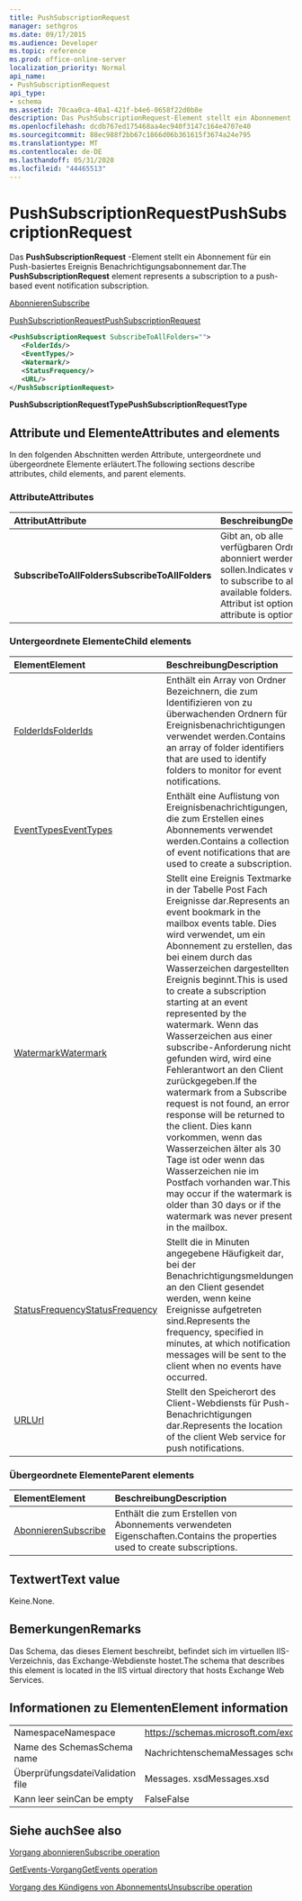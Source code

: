 ```yaml
---
title: PushSubscriptionRequest
manager: sethgros
ms.date: 09/17/2015
ms.audience: Developer
ms.topic: reference
ms.prod: office-online-server
localization_priority: Normal
api_name:
- PushSubscriptionRequest
api_type:
- schema
ms.assetid: 70caa0ca-40a1-421f-b4e6-0658f22d0b8e
description: Das PushSubscriptionRequest-Element stellt ein Abonnement für ein Push-basiertes Ereignis Benachrichtigungsabonnement dar.
ms.openlocfilehash: dcdb767ed175468aa4ec940f3147c164e4707e40
ms.sourcegitcommit: 88ec988f2bb67c1866d06b361615f3674a24e795
ms.translationtype: MT
ms.contentlocale: de-DE
ms.lasthandoff: 05/31/2020
ms.locfileid: "44465513"
---
```

# <a name="pushsubscriptionrequest"></a><span data-ttu-id="67a89-103">PushSubscriptionRequest</span><span class="sxs-lookup"><span data-stu-id="67a89-103">PushSubscriptionRequest</span></span>

<span data-ttu-id="67a89-104">Das **PushSubscriptionRequest** -Element stellt ein Abonnement für ein Push-basiertes Ereignis Benachrichtigungsabonnement dar.</span><span class="sxs-lookup"><span data-stu-id="67a89-104">The **PushSubscriptionRequest** element represents a subscription to a push-based event notification subscription.</span></span> 
  
[<span data-ttu-id="67a89-105">Abonnieren</span><span class="sxs-lookup"><span data-stu-id="67a89-105">Subscribe</span></span>](subscribe.md)
  
[<span data-ttu-id="67a89-106">PushSubscriptionRequest</span><span class="sxs-lookup"><span data-stu-id="67a89-106">PushSubscriptionRequest</span></span>](pushsubscriptionrequest.md)
  
```XML
<PushSubscriptionRequest SubscribeToAllFolders="">
   <FolderIds/>
   <EventTypes/>
   <Watermark/>
   <StatusFrequency/>
   <URL/>
</PushSubscriptionRequest>
```

 <span data-ttu-id="67a89-107">**PushSubscriptionRequestType**</span><span class="sxs-lookup"><span data-stu-id="67a89-107">**PushSubscriptionRequestType**</span></span>
## <a name="attributes-and-elements"></a><span data-ttu-id="67a89-108">Attribute und Elemente</span><span class="sxs-lookup"><span data-stu-id="67a89-108">Attributes and elements</span></span>

<span data-ttu-id="67a89-109">In den folgenden Abschnitten werden Attribute, untergeordnete und übergeordnete Elemente erläutert.</span><span class="sxs-lookup"><span data-stu-id="67a89-109">The following sections describe attributes, child elements, and parent elements.</span></span>
  
### <a name="attributes"></a><span data-ttu-id="67a89-110">Attribute</span><span class="sxs-lookup"><span data-stu-id="67a89-110">Attributes</span></span>

|<span data-ttu-id="67a89-111">**Attribut**</span><span class="sxs-lookup"><span data-stu-id="67a89-111">**Attribute**</span></span>|<span data-ttu-id="67a89-112">**Beschreibung**</span><span class="sxs-lookup"><span data-stu-id="67a89-112">**Description**</span></span>|
|:-----|:-----|
|<span data-ttu-id="67a89-113">**SubscribeToAllFolders**</span><span class="sxs-lookup"><span data-stu-id="67a89-113">**SubscribeToAllFolders**</span></span> <br/> |<span data-ttu-id="67a89-114">Gibt an, ob alle verfügbaren Ordner abonniert werden sollen.</span><span class="sxs-lookup"><span data-stu-id="67a89-114">Indicates whether to subscribe to all available folders.</span></span> <span data-ttu-id="67a89-115">Dieses Attribut ist optional.</span><span class="sxs-lookup"><span data-stu-id="67a89-115">This attribute is optional.</span></span>  <br/> |
   
### <a name="child-elements"></a><span data-ttu-id="67a89-116">Untergeordnete Elemente</span><span class="sxs-lookup"><span data-stu-id="67a89-116">Child elements</span></span>

|<span data-ttu-id="67a89-117">**Element**</span><span class="sxs-lookup"><span data-stu-id="67a89-117">**Element**</span></span>|<span data-ttu-id="67a89-118">**Beschreibung**</span><span class="sxs-lookup"><span data-stu-id="67a89-118">**Description**</span></span>|
|:-----|:-----|
|[<span data-ttu-id="67a89-119">FolderIds</span><span class="sxs-lookup"><span data-stu-id="67a89-119">FolderIds</span></span>](folderids.md) <br/> |<span data-ttu-id="67a89-120">Enthält ein Array von Ordner Bezeichnern, die zum Identifizieren von zu überwachenden Ordnern für Ereignisbenachrichtigungen verwendet werden.</span><span class="sxs-lookup"><span data-stu-id="67a89-120">Contains an array of folder identifiers that are used to identify folders to monitor for event notifications.</span></span>  <br/> |
|[<span data-ttu-id="67a89-121">EventTypes</span><span class="sxs-lookup"><span data-stu-id="67a89-121">EventTypes</span></span>](eventtypes.md) <br/> |<span data-ttu-id="67a89-122">Enthält eine Auflistung von Ereignisbenachrichtigungen, die zum Erstellen eines Abonnements verwendet werden.</span><span class="sxs-lookup"><span data-stu-id="67a89-122">Contains a collection of event notifications that are used to create a subscription.</span></span>  <br/> |
|[<span data-ttu-id="67a89-123">Watermark</span><span class="sxs-lookup"><span data-stu-id="67a89-123">Watermark</span></span>](watermark.md) <br/> |<span data-ttu-id="67a89-124">Stellt eine Ereignis Textmarke in der Tabelle Post Fach Ereignisse dar.</span><span class="sxs-lookup"><span data-stu-id="67a89-124">Represents an event bookmark in the mailbox events table.</span></span> <span data-ttu-id="67a89-125">Dies wird verwendet, um ein Abonnement zu erstellen, das bei einem durch das Wasserzeichen dargestellten Ereignis beginnt.</span><span class="sxs-lookup"><span data-stu-id="67a89-125">This is used to create a subscription starting at an event represented by the watermark.</span></span> <span data-ttu-id="67a89-126">Wenn das Wasserzeichen aus einer subscribe-Anforderung nicht gefunden wird, wird eine Fehlerantwort an den Client zurückgegeben.</span><span class="sxs-lookup"><span data-stu-id="67a89-126">If the watermark from a Subscribe request is not found, an error response will be returned to the client.</span></span> <span data-ttu-id="67a89-127">Dies kann vorkommen, wenn das Wasserzeichen älter als 30 Tage ist oder wenn das Wasserzeichen nie im Postfach vorhanden war.</span><span class="sxs-lookup"><span data-stu-id="67a89-127">This may occur if the watermark is older than 30 days or if the watermark was never present in the mailbox.</span></span>  <br/> |
|[<span data-ttu-id="67a89-128">StatusFrequency</span><span class="sxs-lookup"><span data-stu-id="67a89-128">StatusFrequency</span></span>](statusfrequency.md) <br/> |<span data-ttu-id="67a89-129">Stellt die in Minuten angegebene Häufigkeit dar, bei der Benachrichtigungsmeldungen an den Client gesendet werden, wenn keine Ereignisse aufgetreten sind.</span><span class="sxs-lookup"><span data-stu-id="67a89-129">Represents the frequency, specified in minutes, at which notification messages will be sent to the client when no events have occurred.</span></span>  <br/> |
|[<span data-ttu-id="67a89-130">URL</span><span class="sxs-lookup"><span data-stu-id="67a89-130">Url </span></span>](url-ex15websvcsotherref.md) <br/> |<span data-ttu-id="67a89-131">Stellt den Speicherort des Client-Webdiensts für Push-Benachrichtigungen dar.</span><span class="sxs-lookup"><span data-stu-id="67a89-131">Represents the location of the client Web service for push notifications.</span></span>  <br/> |
   
### <a name="parent-elements"></a><span data-ttu-id="67a89-132">Übergeordnete Elemente</span><span class="sxs-lookup"><span data-stu-id="67a89-132">Parent elements</span></span>

|<span data-ttu-id="67a89-133">**Element**</span><span class="sxs-lookup"><span data-stu-id="67a89-133">**Element**</span></span>|<span data-ttu-id="67a89-134">**Beschreibung**</span><span class="sxs-lookup"><span data-stu-id="67a89-134">**Description**</span></span>|
|:-----|:-----|
|[<span data-ttu-id="67a89-135">Abonnieren</span><span class="sxs-lookup"><span data-stu-id="67a89-135">Subscribe</span></span>](subscribe.md) <br/> |<span data-ttu-id="67a89-136">Enthält die zum Erstellen von Abonnements verwendeten Eigenschaften.</span><span class="sxs-lookup"><span data-stu-id="67a89-136">Contains the properties used to create subscriptions.</span></span>  <br/> |
   
## <a name="text-value"></a><span data-ttu-id="67a89-137">Textwert</span><span class="sxs-lookup"><span data-stu-id="67a89-137">Text value</span></span>

<span data-ttu-id="67a89-138">Keine.</span><span class="sxs-lookup"><span data-stu-id="67a89-138">None.</span></span>
  
## <a name="remarks"></a><span data-ttu-id="67a89-139">Bemerkungen</span><span class="sxs-lookup"><span data-stu-id="67a89-139">Remarks</span></span>

<span data-ttu-id="67a89-140">Das Schema, das dieses Element beschreibt, befindet sich im virtuellen IIS-Verzeichnis, das Exchange-Webdienste hostet.</span><span class="sxs-lookup"><span data-stu-id="67a89-140">The schema that describes this element is located in the IIS virtual directory that hosts Exchange Web Services.</span></span>
  
## <a name="element-information"></a><span data-ttu-id="67a89-141">Informationen zu Elementen</span><span class="sxs-lookup"><span data-stu-id="67a89-141">Element information</span></span>

|||
|:-----|:-----|
|<span data-ttu-id="67a89-142">Namespace</span><span class="sxs-lookup"><span data-stu-id="67a89-142">Namespace</span></span>  <br/> |https://schemas.microsoft.com/exchange/services/2006/messages  <br/> |
|<span data-ttu-id="67a89-143">Name des Schemas</span><span class="sxs-lookup"><span data-stu-id="67a89-143">Schema name</span></span>  <br/> |<span data-ttu-id="67a89-144">Nachrichtenschema</span><span class="sxs-lookup"><span data-stu-id="67a89-144">Messages schema</span></span>  <br/> |
|<span data-ttu-id="67a89-145">Überprüfungsdatei</span><span class="sxs-lookup"><span data-stu-id="67a89-145">Validation file</span></span>  <br/> |<span data-ttu-id="67a89-146">Messages. xsd</span><span class="sxs-lookup"><span data-stu-id="67a89-146">Messages.xsd</span></span>  <br/> |
|<span data-ttu-id="67a89-147">Kann leer sein</span><span class="sxs-lookup"><span data-stu-id="67a89-147">Can be empty</span></span>  <br/> |<span data-ttu-id="67a89-148">False</span><span class="sxs-lookup"><span data-stu-id="67a89-148">False</span></span>  <br/> |
   
## <a name="see-also"></a><span data-ttu-id="67a89-149">Siehe auch</span><span class="sxs-lookup"><span data-stu-id="67a89-149">See also</span></span>



[<span data-ttu-id="67a89-150">Vorgang abonnieren</span><span class="sxs-lookup"><span data-stu-id="67a89-150">Subscribe operation</span></span>](subscribe-operation.md)
  
[<span data-ttu-id="67a89-151">GetEvents-Vorgang</span><span class="sxs-lookup"><span data-stu-id="67a89-151">GetEvents operation</span></span>](getevents-operation.md)
  
[<span data-ttu-id="67a89-152">Vorgang des Kündigens von Abonnements</span><span class="sxs-lookup"><span data-stu-id="67a89-152">Unsubscribe operation</span></span>](unsubscribe-operation.md)

